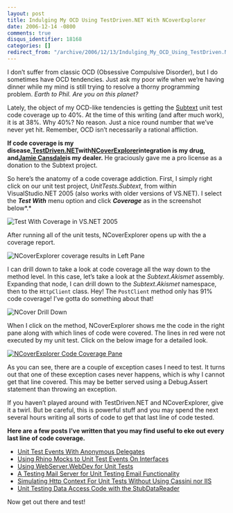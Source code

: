 ```yaml
---
layout: post
title: Indulging My OCD Using TestDriven.NET With NCoverExplorer
date: 2006-12-14 -0800
comments: true
disqus_identifier: 18168
categories: []
redirect_from: "/archive/2006/12/13/Indulging_My_OCD_Using_TestDriven.NET_With_NCoverExplorer.aspx/"
---
```


I don’t suffer from classic OCD (Obsessive Compulsive Disorder), but I
do sometimes have OCD tendencies. Just ask my poor wife when we’re
having dinner while my mind is still trying to resolve a thorny
programming problem. *Earth to Phil. Are you on this planet?*

Lately, the object of my OCD-like tendencies is getting the
[Subtext](http://subtextproject.com/ "Subtext Project Website") unit
test code coverage up to 40%. At the time of this writing (and after
much work), it is at 38%. Why 40%? No reason. Just a nice round number
that we’ve never yet hit. Remember, OCD isn’t necessarily a rational
affliction.

**If code coverage is my
disease,**[**TestDriven.NET**](http://www.testdriven.net/ "TestDriven.NET")**with**[**NCoverExplorer**](http://www.kiwidude.com/blog/2006/01/ncoverexplorer-debut.html "NCoverExplorer")**integration
is my drug, and**[**Jamie
Cansdale**](http://weblogs.asp.net/nunitaddin/ "TestDriven.NET by Jamie Cansdale")**is
my dealer.** He graciously gave me a pro license as a donation to the
Subtext project.

So here’s the anatomy of a code coverage addiction. First, I simply
right click on our unit test project, *UnitTests.Subtext*, from within
VisualStudio.NET 2005 (also works with older versions of VS.NET). I
select the ***Test With*** menu option and click ***Coverage*** as in
the screenshot below*.*

![Test With Coverage in VS.NET
2005](http://haacked.com/images/haacked_com/WindowsLiveWriter/IndulgingMyOCDWith.NETWithNCoverExplorer_A08C/Test-With-Coverage%5B9%5D.png)

After running all of the unit tests, NCoverExplorer opens up with the a
coverage report.

![NCoverExplorer coverage results in Left
Pane](http://haacked.com/images/haacked_com/WindowsLiveWriter/IndulgingMyOCDWith.NETWithNCoverExplorer_A08C/NCoverExplorer-Result%5B4%5D.png)

I can drill down to take a look at code coverage all the way down to the
method level. In this case, let’s take a look at the *Subtext.Akismet*
assembly. Expanding that node, I can drill down to the *Subtext.Akismet*
namespace, then to the `HttpClient` class. Hey! The `PostClient` method
only has 91% code coverage! I’ve gotta do something about that!

![NCover Drill
Down](http://haacked.com/images/haacked_com/WindowsLiveWriter/IndulgingMyOCDWith.NETWithNCoverExplorer_A08C/NCoverExplorer-DrillDown-Left%5B15%5D.png)

When I click on the method, NCoverExplorer shows me the code in the
right pane along with which lines of code were covered. The lines in red
were not executed by my unit test. Click on the below image for a
detailed look.

[![NCoverExplorer Code Coverage
Pane](http://haacked.com/images/haacked_com/WindowsLiveWriter/IndulgingMyOCDWith.NETWithNCoverExplorer_A08C/NCoverExplorer-DrillDown_thumb%5B2%5D.png)](http://haacked.com/images/haacked_com/WindowsLiveWriter/IndulgingMyOCDWith.NETWithNCoverExplorer_A08C/NCoverExplorer-DrillDown%5B10%5D.png)

As you can see, there are a couple of exception cases I need to test. It
turns out that one of these exception cases never happens, which is why
I cannot get that line covered. This may be better served using a
Debug.Assert statement than throwing an exception.

If you haven’t played around with TestDriven.NET and NCoverExplorer,
give it a twirl. But be careful, this is powerful stuff and you may
spend the next several hours writing all sorts of code to get that last
line of code tested.

**Here are a few posts I’ve written that you may find useful to eke out
every last line of code coverage.**

-   [Unit Test Events With Anonymous
    Delegates](http://haacked.com/archive/2006/12/13/Tip_Jar_Unit_Test_Events_With_Anonymous_Delegates.aspx "Testing Event Sources")
-   [Using Rhino Mocks to Unit Test Events On
    Interfaces](http://haacked.com/archive/2006/06/23/UsingRhinoMocksToUnitTestEventsOnInterfaces.aspx "Testing Event Handling Code")
-   [Using WebServer.WebDev for Unit
    Tests](http://haacked.com/archive/2006/12/12/Using_WebServer.WebDev_For_Unit_Tests.aspx "Use An Http Server from your unit test code")
-   [A Testing Mail Server for Unit Testing Email
    Functionality](http://haacked.com/archive/2006/05/30/ATestingMailServerForUnitTestingEmailFunctionality.aspx "An SMTP Server you can use from your unit tests.")
-   [Simulating Http Context For Unit Tests Without Using Cassini nor
    IIS](http://haacked.com/archive/2005/06/11/Simulating_HttpContext.aspx "Simulate the HttpContext")
-   [Unit Testing Data Access Code with the
    StubDataReader](http://haacked.com/archive/2006/05/31/UnitTestingDataAccessCodeWithTheStubDataReader.aspx "A useful class for stubbing the IDataReader interface")

Now get out there and test!

